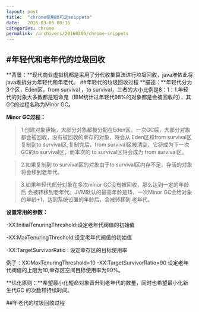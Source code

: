 ```yaml
---
layout: post
title:  "chrome使用技巧之snippets"
date:   2016-03-06 00:16
categories: chrome
permalink: /archivers/20160306/chrome-snippets
---
```


#年轻代和老年代的垃圾回收
---
**背景：**现代商业虚拟机都是采用了分代收集算法进行垃圾回收，java堆依此将java堆拆分为年轻代和年老代。
##年轻代的垃圾回收过程
**描述：**年轻代分为3个区，Eden区，from survival ，to survival，三者的大小比例是8：1：1.年轻代的对象大多数都是短命鬼（IBM统计过年轻代98%的对象都是会被回收的），其GC的过程名称为Minor GC。

**Minor GC过程：**
>1.创建对象伊始，大部分对象都被分配在Eden区，一次GC后，大部分对象都会被回收，没有被回收的幸存的对象，将会从 Eden区和from survival区 复制到to survival区;复制完后，from survival区被清空，它将成为下一次GC的to survival区，而本次的 to survival区将会成为 from survival区。

>2.如果复制到 to survival区的对象由于to survival区内存不足，存活的对象将会移到老年代。

>3.如果年轻代部分对象在多次minor GC没有被回收，那么达到一定的年龄后 会被转移到老年代。JVM默认的最高年龄是15，一次Minor GC会给对象的年龄+1，达到系统设置的年龄后，会被转移到 老年代。

**设置常用的参数：** 

-XX:InitialTenuringThreshold:设定老年代阀值的初始值

-XX:MaxTenuringThreshold:设定老年代阀值的初始值

-XX:TargetSurvivorRatio : 设定幸存区的目标使用率

例子：XX:MaxTenuringThreshold=10 -XX:TargetSurvivorRatio=90 设定老年代阀值的上限为10,幸存区空间目标使用率为90%。

**优化原则：**希望最小化短命对象晋升到老年代的数量，同时也希望最小化新生代GC 的次数和持续时间。

##年老代的垃圾回收过程

				